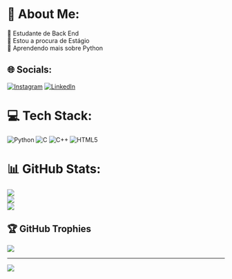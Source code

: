 # 💫 About Me:
🔭  Estudante de Back End<br>👯 Estou a procura de Estágio<br>🌱 Aprendendo mais sobre Python


## 🌐 Socials:
[![Instagram](https://img.shields.io/badge/Instagram-%23E4405F.svg?logo=Instagram&logoColor=white)](https://instagram.com/joao_alexandre_mg) [![LinkedIn](https://img.shields.io/badge/LinkedIn-%230077B5.svg?logo=linkedin&logoColor=white)](https://linkedin.com/in/joaosa2004) 

# 💻 Tech Stack:
![Python](https://img.shields.io/badge/python-3670A0?style=for-the-badge&logo=python&logoColor=ffdd54) ![C](https://img.shields.io/badge/c-%2300599C.svg?style=for-the-badge&logo=c&logoColor=white) ![C++](https://img.shields.io/badge/c++-%2300599C.svg?style=for-the-badge&logo=c%2B%2B&logoColor=white) ![HTML5](https://img.shields.io/badge/html5-%23E34F26.svg?style=for-the-badge&logo=html5&logoColor=white)
# 📊 GitHub Stats:
![](https://github-readme-stats.vercel.app/api?username=jonhtravolta18&theme=tokyonight&hide_border=false&include_all_commits=false&count_private=false)<br/>
![](https://github-readme-streak-stats.herokuapp.com/?user=jonhtravolta18&theme=tokyonight&hide_border=false)<br/>
![](https://github-readme-stats.vercel.app/api/top-langs/?username=jonhtravolta18&theme=tokyonight&hide_border=false&include_all_commits=false&count_private=false&layout=compact)

## 🏆 GitHub Trophies
![](https://github-profile-trophy.vercel.app/?username=jonhtravolta18&theme=radical&no-frame=false&no-bg=true&margin-w=4)

---
[![](https://visitcount.itsvg.in/api?id=jonhtravolta18&icon=0&color=0)](https://visitcount.itsvg.in)

<!-- Proudly created with GPRM ( https://gprm.itsvg.in ) -->